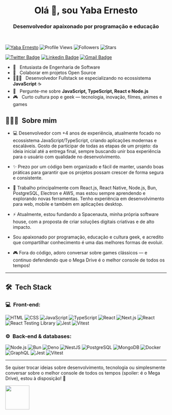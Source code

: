<h1 align="center">Olá 👋, sou Yaba Ernesto</h1>
<h3 align="center">Desenvolvedor apaixonado por programação e educação</h3><br/>

[![Yaba Ernesto](https://img.shields.io/badge/Yaba-Ernesto-<COLOR>.svg)](https://shields.io/)
![Profile Views](https://komarev.com/ghpvc/?username=yabaernesto&color=yellow)
![Followers](https://img.shields.io/github/followers/yabaernesto) 
![Stars](https://img.shields.io/github/stars/yabaernesto?label=Profile%20Stars&logo=Profile%20stars&logoColor=g)

[![Twitter Badge](https://img.shields.io/badge/-@yabaernesto-00875f?style=flat-square&labelColor=00875f&logo=twitter&logoColor=white&link=https://twitter.com/yabaernesto)](https://twitter.com/yabaernesto) 
[![Linkedin Badge](https://img.shields.io/badge/-Yaba%20Ernesto-00875f?style=flat-square&logo=Linkedin&logoColor=white&link=https://www.linkedin.com/in/yabaernesto/)](https://www.linkedin.com/in/yabaernesto/) 
[![Gmail Badge](https://img.shields.io/badge/-yabaernesto@gmail.com-00875f?style=flat-square&logo=Gmail&logoColor=white&link=mailto:yabaernesto@gmail.com)](mailto:yabaernesto@gmail.com)

- 🔭 &nbsp; Entusiasta de Engenharia de Software
- 👯 &nbsp; Colaborar em projetos Open Source
- 👨🏻‍💻 &nbsp; Desenvolvedor Fullstack se especializando no ecossistema **JavaScript** ☕
- 💬 &nbsp; Pergunte-me sobre **JavaScript, TypeScript, React e Node.js**
- 🎮 &nbsp; Curto cultura pop e geek — tecnologia, inovação, filmes, animes e games

## 👨🏻‍💻 &nbsp;Sobre mim

- 💻 Desenvolvedor com +4 anos de experiência, atualmente focado no ecossistema JavaScript/TypeScript, criando aplicações modernas e escaláveis. Gosto de participar de todas as etapas de um projeto: da ideia inicial até a entrega final, sempre buscando unir boa experiência para o usuário com qualidade no desenvolvimento.

- ✨ Prezo por um código bem organizado e fácil de manter, usando boas práticas para garantir que os projetos possam crescer de forma segura e consistente.

- 🚀 Trabalho principalmente com React.js, React Native, Node.js, Bun, PostgreSQL, Electron e AWS, mas estou sempre aprendendo e explorando novas ferramentas. Tenho experiência em desenvolvimento para web, mobile e também em aplicações desktop.

- ⚡ Atualmente, estou fundando a Spacenauta, minha própria software house, com a proposta de criar soluções digitais criativas e de alto impacto.

- Sou apaixonado por programação, educação e cultura geek, e acredito que compartilhar conhecimento é uma das melhores formas de evoluir.

- 🎮 Fora do código, adoro conversar sobre games clássicos — e continuo defendendo que o Mega Drive é o melhor console de todos os tempos!

---

## 🛠 &nbsp;Tech Stack

<h3>💻 &nbsp;Front-end:</h3>

![HTML](https://img.shields.io/badge/-HTML-333333?style=flat&logo=HTML5)
![CSS](https://img.shields.io/badge/-CSS-333333?style=flat&logo=CSS3&logoColor=1572B6)
![JavaScript](https://img.shields.io/badge/-JavaScript-333333?style=flat&logo=javascript)
![TypeScript](https://img.shields.io/badge/-TypeScript-333333?style=flat&logo=typescript&logoColor=2D79C7)
![React](https://img.shields.io/badge/-React-333333?style=flat&logo=react)
![Next.js](https://img.shields.io/badge/-Next.js-333333?style=flat&logo=next.js)
![React](https://img.shields.io/badge/-React%20Native-333333?style=flat&logo=react)
![React Testing Library](https://img.shields.io/badge/-RTL-333333?style=flat&logo=testing-library)
![Jest](https://img.shields.io/badge/-Jest-333333?style=flat&logo=jest&logoColor=E535AB)
![Vitest](https://img.shields.io/badge/-Vitest-333333?style=flat&logo=vitest&logoColor=6E9F18)

<h3>⚙️ &nbsp;Back-end & databases:</h3>

![Node.js](https://img.shields.io/badge/-Node.js-333333?style=flat&logo=node.js)
![Bun](https://img.shields.io/badge/-Bun-333333?style=flat&logo=bun&logoColor=white)
![Deno](https://img.shields.io/badge/-Deno-333333?style=flat&logo=deno)
![NestJS](https://img.shields.io/badge/-NestJS-333333?style=flat&logo=nestjs&logoColor=E535AB)
![PostgreSQL](https://img.shields.io/badge/-PostgreSQL-333333?style=flat&logo=postgresql)
![MongoDB](https://img.shields.io/badge/-MongoDB-333333?style=flat&logo=mongodb)
![Docker](https://img.shields.io/badge/-Docker-333333?style=flat&logo=docker)
![GraphQL](https://img.shields.io/badge/-GraphQL-333333?style=flat&logo=graphql&logoColor=E535AB)
![Jest](https://img.shields.io/badge/-Jest-333333?style=flat&logo=jest&logoColor=E535AB)
![Vitest](https://img.shields.io/badge/-Vitest-333333?style=flat&logo=vitest&logoColor=6E9F18)

---

<p>Se quiser trocar ideias sobre desenvolvimento, tecnologia ou simplesmente conversar sobre o melhor console de todos os tempos (spoiler: é o Mega Drive), estou à disposição! 🚀</p>
<img src="https://github.com/lassiecoder/lassiecoder/assets/17312616/cff18550-c17d-43ff-a3c0-4cee7dc8de01" width="75">&nbsp;

<!--
**yabaernesto/yabaernesto** is a ✨ _special_ ✨ repository because its `README.md` (this file) appears on your GitHub profile.

Here are some ideas to get you started:

- 🔭 I’m currently working on ...
- 🌱 I’m currently learning ...
- 👯 I’m looking to collaborate on ...
- 🤔 I’m looking for help with ...
- 💬 Ask me about ...
- 📫 How to reach me: ...
- 😄 Pronouns: ...
- ⚡ Fun fact: ...
-->
